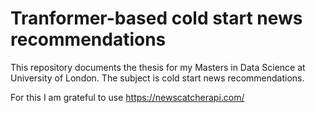 # Tranformer-based cold start news recommendations
 
This repository documents the thesis for my Masters in Data Science at University of London. The subject is cold start news recommendations.

For this I am grateful to use https://newscatcherapi.com/  
